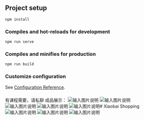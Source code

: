 

## Project setup
```
npm install
```

### Compiles and hot-reloads for development
```
npm run serve
```

### Compiles and minifies for production
```
npm run build
```

### Customize configuration
See [Configuration Reference](https://cli.vuejs.org/config/).

###
有课程需要，请私聊
成品展示：
![输入图片说明](home.jpg)
![输入图片说明](Moon.jpg)
![输入图片说明](Mine.jpg)
![输入图片说明](order.jpg)
![输入图片说明](user.png)# Xiaobai Shopping
![输入图片说明](%E5%95%86%E5%93%81%E8%AF%A6%E6%83%85card.png)
![输入图片说明](%E8%AE%A2%E5%8D%95%E5%8D%A1%E7%89%87.png)
![输入图片说明](user.png)

